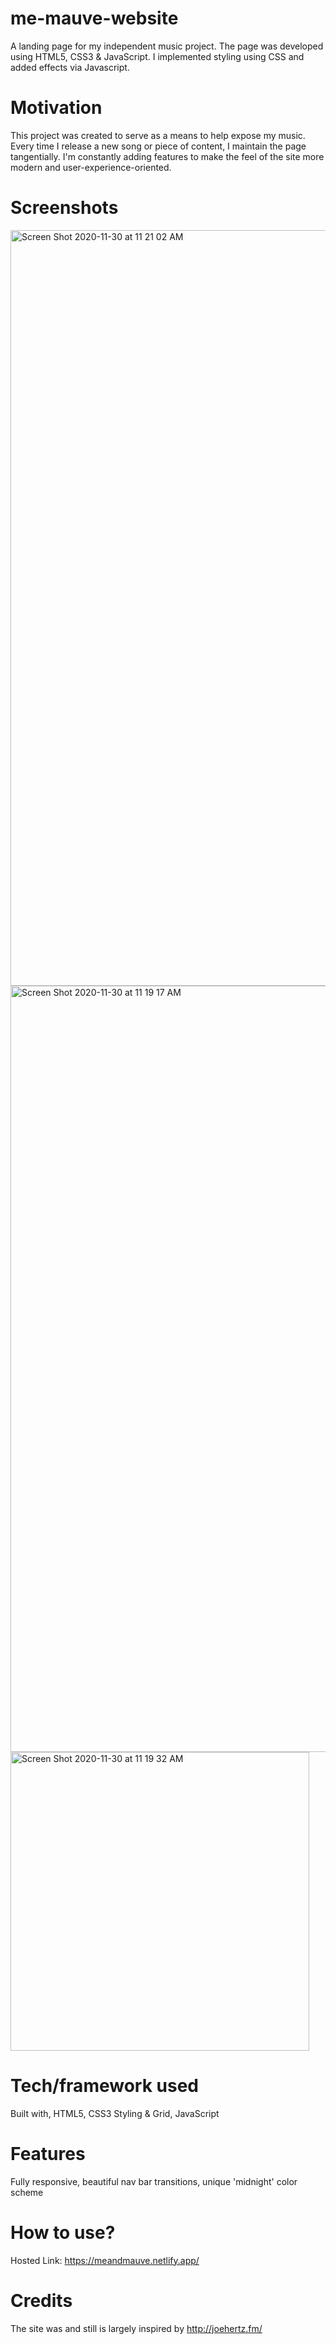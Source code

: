 # me-mauve-website

A landing page for my independent music project. The page was developed using HTML5, CSS3 & JavaScript. I implemented styling using CSS and added effects via Javascript.

# Motivation
This project was created to serve as a means to help expose my music. Every time I release a new song or piece of content, I maintain the page tangentially. I'm constantly adding features to make the feel of the site more modern and user-experience-oriented. 

# Screenshots
<img width="1209" alt="Screen Shot 2020-11-30 at 11 21 02 AM" src="https://user-images.githubusercontent.com/66389199/100654376-88045780-32fe-11eb-8254-679e5b5ddd41.png">
<img width="1226" alt="Screen Shot 2020-11-30 at 11 19 17 AM" src="https://user-images.githubusercontent.com/66389199/100654379-89ce1b00-32fe-11eb-9876-71b2381f2e0d.png">
<img width="478" alt="Screen Shot 2020-11-30 at 11 19 32 AM" src="https://user-images.githubusercontent.com/66389199/100654384-8aff4800-32fe-11eb-900f-d62316dd01d8.png">

# Tech/framework used
Built with, HTML5, CSS3 Styling & Grid, JavaScript
  
# Features
Fully responsive, beautiful nav bar transitions, unique 'midnight' color scheme

# How to use?
Hosted Link: https://meandmauve.netlify.app/

# Credits
The site was and still is largely inspired by http://joehertz.fm/
